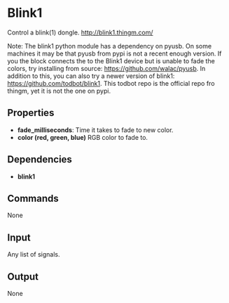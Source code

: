Blink1
======

Control a blink(1) dongle. http://blink1.thingm.com/

Note: The blink1 python module has a dependency on pyusb. On some machines it may be that pyusb from pypi is not a recent enough version. If you the block connects the to the Blink1 device but is unable to fade the colors, try installing from source: https://github.com/walac/pyusb. In addition to this, you can also try a newer version of blink1: https://github.com/todbot/blink1. This todbot repo is the official repo fro thingm, yet it is not the one on pypi.

Properties
----------
-   **fade_milliseconds**: Time it takes to fade to new color.
-   **color (red, green, blue)** RGB color to fade to.


Dependencies
------------
-   **blink1**

Commands
--------
None

Input
-----
Any list of signals.

Output
------
None
